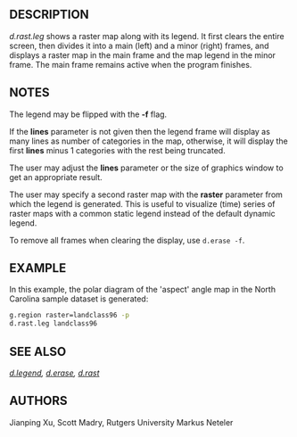## DESCRIPTION

*d.rast.leg* shows a raster map along with its legend. It first clears
the entire screen, then divides it into a main (left) and a minor
(right) frames, and displays a raster map in the main frame and the map
legend in the minor frame. The main frame remains active when the
program finishes.

## NOTES

The legend may be flipped with the **-f** flag.

If the **lines** parameter is not given then the legend frame will
display as many lines as number of categories in the map, otherwise, it
will display the first **lines** minus 1 categories with the rest being
truncated.

The user may adjust the **lines** parameter or the size of graphics
window to get an appropriate result.

The user may specify a second raster map with the **raster** parameter
from which the legend is generated. This is useful to visualize (time)
series of raster maps with a common static legend instead of the default
dynamic legend.

To remove all frames when clearing the display, use `d.erase -f`.

## EXAMPLE

In this example, the polar diagram of the 'aspect' angle map in the
North Carolina sample dataset is generated:

```bash
g.region raster=landclass96 -p
d.rast.leg landclass96
```

## SEE ALSO

*[d.legend](d.legend.md), [d.erase](d.erase.md), [d.rast](d.rast.md)*

## AUTHORS

Jianping Xu, Scott Madry, Rutgers University
Markus Neteler
